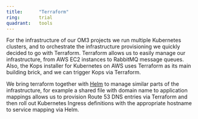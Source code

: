 ```yaml
---
title:      "Terraform"
ring:       trial
quadrant:   tools
---
```


For the infrastructure of our OM3 projects we run multiple Kubernetes clusters, and to orchestrate the infrastructure provisioning we quickly decided to go with Terraform.
Terraform allows us to easily manage our infrastructure, from AWS EC2 instances to RabbitMQ message queues.
Also, the Kops installer for Kubernetes on AWS uses Terraform as its main building brick, and we can trigger Kops via Terraform.

We bring terraform together with [Helm](/platforms-and-aoe-services/helm/) to manage similar parts of the infrastructure, for example a shared file with domain name to application mappings allows us to provision Route 53 DNS entries via Terraform and then roll out Kubernetes Ingress definitions with the appropriate hostname to service mapping via Helm.
